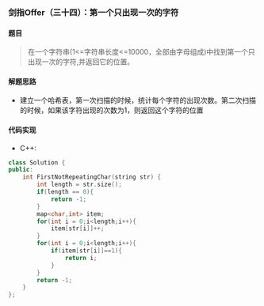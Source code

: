 ### 剑指Offer（三十四）：第一个只出现一次的字符
#### 题目
> 在一个字符串(1<=字符串长度<=10000，全部由字母组成)中找到第一个只出现一次的字符,并返回它的位置。

#### 解题思路
- 建立一个哈希表，第一次扫描的时候，统计每个字符的出现次数。第二次扫描的时候，如果该字符出现的次数为1，则返回这个字符的位置

#### 代码实现
- C++:
```cpp
class Solution {
public:
    int FirstNotRepeatingChar(string str) {
        int length = str.size();
        if(length == 0){
            return -1;
        }
        map<char,int> item;
        for(int i = 0;i<length;i++){
            item[str[i]]++;
        }
        for(int i = 0;i<length;i++){
            if(item[str[i]]==1){
                return i;
            }
        }
        return -1;
    }
};
```
